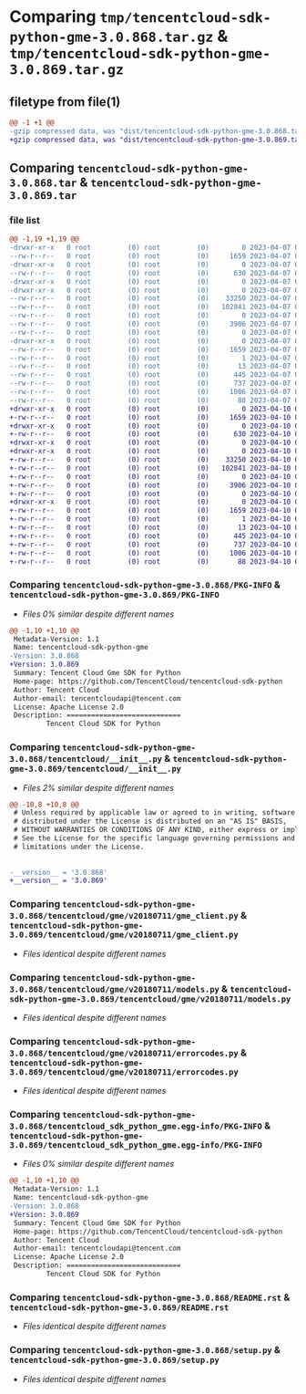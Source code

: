 # Comparing `tmp/tencentcloud-sdk-python-gme-3.0.868.tar.gz` & `tmp/tencentcloud-sdk-python-gme-3.0.869.tar.gz`

## filetype from file(1)

```diff
@@ -1 +1 @@
-gzip compressed data, was "dist/tencentcloud-sdk-python-gme-3.0.868.tar", last modified: Fri Apr  7 00:39:33 2023, max compression
+gzip compressed data, was "dist/tencentcloud-sdk-python-gme-3.0.869.tar", last modified: Mon Apr 10 03:06:04 2023, max compression
```

## Comparing `tencentcloud-sdk-python-gme-3.0.868.tar` & `tencentcloud-sdk-python-gme-3.0.869.tar`

### file list

```diff
@@ -1,19 +1,19 @@
-drwxr-xr-x   0 root         (0) root         (0)        0 2023-04-07 00:39:33.000000 tencentcloud-sdk-python-gme-3.0.868/
--rw-r--r--   0 root         (0) root         (0)     1659 2023-04-07 00:39:33.000000 tencentcloud-sdk-python-gme-3.0.868/PKG-INFO
-drwxr-xr-x   0 root         (0) root         (0)        0 2023-04-07 00:39:33.000000 tencentcloud-sdk-python-gme-3.0.868/tencentcloud/
--rw-r--r--   0 root         (0) root         (0)      630 2023-04-07 00:39:33.000000 tencentcloud-sdk-python-gme-3.0.868/tencentcloud/__init__.py
-drwxr-xr-x   0 root         (0) root         (0)        0 2023-04-07 00:39:33.000000 tencentcloud-sdk-python-gme-3.0.868/tencentcloud/gme/
-drwxr-xr-x   0 root         (0) root         (0)        0 2023-04-07 00:39:33.000000 tencentcloud-sdk-python-gme-3.0.868/tencentcloud/gme/v20180711/
--rw-r--r--   0 root         (0) root         (0)    33250 2023-04-07 00:39:33.000000 tencentcloud-sdk-python-gme-3.0.868/tencentcloud/gme/v20180711/gme_client.py
--rw-r--r--   0 root         (0) root         (0)   102841 2023-04-07 00:39:33.000000 tencentcloud-sdk-python-gme-3.0.868/tencentcloud/gme/v20180711/models.py
--rw-r--r--   0 root         (0) root         (0)        0 2023-04-07 00:39:33.000000 tencentcloud-sdk-python-gme-3.0.868/tencentcloud/gme/v20180711/__init__.py
--rw-r--r--   0 root         (0) root         (0)     3906 2023-04-07 00:39:33.000000 tencentcloud-sdk-python-gme-3.0.868/tencentcloud/gme/v20180711/errorcodes.py
--rw-r--r--   0 root         (0) root         (0)        0 2023-04-07 00:39:33.000000 tencentcloud-sdk-python-gme-3.0.868/tencentcloud/gme/__init__.py
-drwxr-xr-x   0 root         (0) root         (0)        0 2023-04-07 00:39:33.000000 tencentcloud-sdk-python-gme-3.0.868/tencentcloud_sdk_python_gme.egg-info/
--rw-r--r--   0 root         (0) root         (0)     1659 2023-04-07 00:39:33.000000 tencentcloud-sdk-python-gme-3.0.868/tencentcloud_sdk_python_gme.egg-info/PKG-INFO
--rw-r--r--   0 root         (0) root         (0)        1 2023-04-07 00:39:33.000000 tencentcloud-sdk-python-gme-3.0.868/tencentcloud_sdk_python_gme.egg-info/dependency_links.txt
--rw-r--r--   0 root         (0) root         (0)       13 2023-04-07 00:39:33.000000 tencentcloud-sdk-python-gme-3.0.868/tencentcloud_sdk_python_gme.egg-info/top_level.txt
--rw-r--r--   0 root         (0) root         (0)      445 2023-04-07 00:39:33.000000 tencentcloud-sdk-python-gme-3.0.868/tencentcloud_sdk_python_gme.egg-info/SOURCES.txt
--rw-r--r--   0 root         (0) root         (0)      737 2023-04-07 00:39:33.000000 tencentcloud-sdk-python-gme-3.0.868/README.rst
--rw-r--r--   0 root         (0) root         (0)     1006 2023-04-07 00:39:33.000000 tencentcloud-sdk-python-gme-3.0.868/setup.py
--rw-r--r--   0 root         (0) root         (0)       88 2023-04-07 00:39:33.000000 tencentcloud-sdk-python-gme-3.0.868/setup.cfg
+drwxr-xr-x   0 root         (0) root         (0)        0 2023-04-10 03:06:04.000000 tencentcloud-sdk-python-gme-3.0.869/
+-rw-r--r--   0 root         (0) root         (0)     1659 2023-04-10 03:06:04.000000 tencentcloud-sdk-python-gme-3.0.869/PKG-INFO
+drwxr-xr-x   0 root         (0) root         (0)        0 2023-04-10 03:06:04.000000 tencentcloud-sdk-python-gme-3.0.869/tencentcloud/
+-rw-r--r--   0 root         (0) root         (0)      630 2023-04-10 03:06:04.000000 tencentcloud-sdk-python-gme-3.0.869/tencentcloud/__init__.py
+drwxr-xr-x   0 root         (0) root         (0)        0 2023-04-10 03:06:04.000000 tencentcloud-sdk-python-gme-3.0.869/tencentcloud/gme/
+drwxr-xr-x   0 root         (0) root         (0)        0 2023-04-10 03:06:04.000000 tencentcloud-sdk-python-gme-3.0.869/tencentcloud/gme/v20180711/
+-rw-r--r--   0 root         (0) root         (0)    33250 2023-04-10 03:06:04.000000 tencentcloud-sdk-python-gme-3.0.869/tencentcloud/gme/v20180711/gme_client.py
+-rw-r--r--   0 root         (0) root         (0)   102841 2023-04-10 03:06:04.000000 tencentcloud-sdk-python-gme-3.0.869/tencentcloud/gme/v20180711/models.py
+-rw-r--r--   0 root         (0) root         (0)        0 2023-04-10 03:06:04.000000 tencentcloud-sdk-python-gme-3.0.869/tencentcloud/gme/v20180711/__init__.py
+-rw-r--r--   0 root         (0) root         (0)     3906 2023-04-10 03:06:04.000000 tencentcloud-sdk-python-gme-3.0.869/tencentcloud/gme/v20180711/errorcodes.py
+-rw-r--r--   0 root         (0) root         (0)        0 2023-04-10 03:06:04.000000 tencentcloud-sdk-python-gme-3.0.869/tencentcloud/gme/__init__.py
+drwxr-xr-x   0 root         (0) root         (0)        0 2023-04-10 03:06:04.000000 tencentcloud-sdk-python-gme-3.0.869/tencentcloud_sdk_python_gme.egg-info/
+-rw-r--r--   0 root         (0) root         (0)     1659 2023-04-10 03:06:04.000000 tencentcloud-sdk-python-gme-3.0.869/tencentcloud_sdk_python_gme.egg-info/PKG-INFO
+-rw-r--r--   0 root         (0) root         (0)        1 2023-04-10 03:06:04.000000 tencentcloud-sdk-python-gme-3.0.869/tencentcloud_sdk_python_gme.egg-info/dependency_links.txt
+-rw-r--r--   0 root         (0) root         (0)       13 2023-04-10 03:06:04.000000 tencentcloud-sdk-python-gme-3.0.869/tencentcloud_sdk_python_gme.egg-info/top_level.txt
+-rw-r--r--   0 root         (0) root         (0)      445 2023-04-10 03:06:04.000000 tencentcloud-sdk-python-gme-3.0.869/tencentcloud_sdk_python_gme.egg-info/SOURCES.txt
+-rw-r--r--   0 root         (0) root         (0)      737 2023-04-10 03:06:04.000000 tencentcloud-sdk-python-gme-3.0.869/README.rst
+-rw-r--r--   0 root         (0) root         (0)     1006 2023-04-10 03:06:04.000000 tencentcloud-sdk-python-gme-3.0.869/setup.py
+-rw-r--r--   0 root         (0) root         (0)       88 2023-04-10 03:06:04.000000 tencentcloud-sdk-python-gme-3.0.869/setup.cfg
```

### Comparing `tencentcloud-sdk-python-gme-3.0.868/PKG-INFO` & `tencentcloud-sdk-python-gme-3.0.869/PKG-INFO`

 * *Files 0% similar despite different names*

```diff
@@ -1,10 +1,10 @@
 Metadata-Version: 1.1
 Name: tencentcloud-sdk-python-gme
-Version: 3.0.868
+Version: 3.0.869
 Summary: Tencent Cloud Gme SDK for Python
 Home-page: https://github.com/TencentCloud/tencentcloud-sdk-python
 Author: Tencent Cloud
 Author-email: tencentcloudapi@tencent.com
 License: Apache License 2.0
 Description: ============================
         Tencent Cloud SDK for Python
```

### Comparing `tencentcloud-sdk-python-gme-3.0.868/tencentcloud/__init__.py` & `tencentcloud-sdk-python-gme-3.0.869/tencentcloud/__init__.py`

 * *Files 2% similar despite different names*

```diff
@@ -10,8 +10,8 @@
 # Unless required by applicable law or agreed to in writing, software
 # distributed under the License is distributed on an "AS IS" BASIS,
 # WITHOUT WARRANTIES OR CONDITIONS OF ANY KIND, either express or implied.
 # See the License for the specific language governing permissions and
 # limitations under the License.
 
 
-__version__ = '3.0.868'
+__version__ = '3.0.869'
```

### Comparing `tencentcloud-sdk-python-gme-3.0.868/tencentcloud/gme/v20180711/gme_client.py` & `tencentcloud-sdk-python-gme-3.0.869/tencentcloud/gme/v20180711/gme_client.py`

 * *Files identical despite different names*

### Comparing `tencentcloud-sdk-python-gme-3.0.868/tencentcloud/gme/v20180711/models.py` & `tencentcloud-sdk-python-gme-3.0.869/tencentcloud/gme/v20180711/models.py`

 * *Files identical despite different names*

### Comparing `tencentcloud-sdk-python-gme-3.0.868/tencentcloud/gme/v20180711/errorcodes.py` & `tencentcloud-sdk-python-gme-3.0.869/tencentcloud/gme/v20180711/errorcodes.py`

 * *Files identical despite different names*

### Comparing `tencentcloud-sdk-python-gme-3.0.868/tencentcloud_sdk_python_gme.egg-info/PKG-INFO` & `tencentcloud-sdk-python-gme-3.0.869/tencentcloud_sdk_python_gme.egg-info/PKG-INFO`

 * *Files 0% similar despite different names*

```diff
@@ -1,10 +1,10 @@
 Metadata-Version: 1.1
 Name: tencentcloud-sdk-python-gme
-Version: 3.0.868
+Version: 3.0.869
 Summary: Tencent Cloud Gme SDK for Python
 Home-page: https://github.com/TencentCloud/tencentcloud-sdk-python
 Author: Tencent Cloud
 Author-email: tencentcloudapi@tencent.com
 License: Apache License 2.0
 Description: ============================
         Tencent Cloud SDK for Python
```

### Comparing `tencentcloud-sdk-python-gme-3.0.868/README.rst` & `tencentcloud-sdk-python-gme-3.0.869/README.rst`

 * *Files identical despite different names*

### Comparing `tencentcloud-sdk-python-gme-3.0.868/setup.py` & `tencentcloud-sdk-python-gme-3.0.869/setup.py`

 * *Files identical despite different names*

